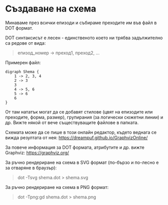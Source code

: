 # Създаване на схема

Минаваме през всички епизоди и събираме преходите им във файл в DOT формат.

DOT синтаксисът е лесен - единственото което ни трябва задължително са редове от вида:
> епизод_номер -> преход1, преход2, ...

Примерен файл:

```
digraph Shema {
    1 -> 2, 3, 4
    2 -> 3
    3
    4 -> 5, 6
    5 -> 6
    6
}
```

От там нататък могат да се добавят стилове (цвят на епизодите или преходите, форма, размер), групирания (за логически сюжетни линии) и др. Вижте някой от вече съществуващите файлове в папката.

Схемата може да се пише в този онлайн редактор, където веднага се вижда резултата от нея: https://dreampuf.github.io/GraphvizOnline/

За повече информация за DOT формата, атрибутите и др. вижте Graphviz: https://graphviz.org/

За ръчно рендериране на схема в SVG формат (по-бързо и по-лесно е за отваряне в браузър):

> dot -Tsvg shema.dot > shema.svg

За ръчно рендериране на схема в PNG формат:

> dot -Tpng:gd shema.dot > shema.png